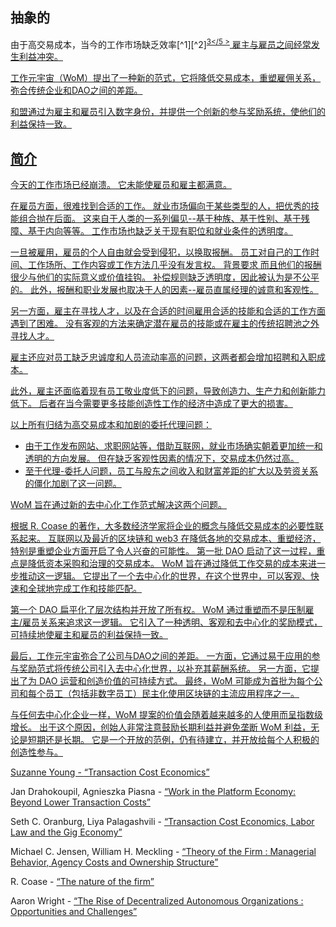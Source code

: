 

## 抽象的

由于高交易成本，当今的工作市场缺乏效率[^1][^2]<sup id="fnref:3"><a href="#fn:3" class="footnote-ref">3</5 ></sup> 雇主与雇员之间经常发生利益冲突。</p> 

<p spaces-before="0">
  工作元宇宙（WoM）提出了一种新的范式，它将降低交易成本，重塑雇佣关系，弥合传统企业和DAO之间的差距。
</p>

<p spaces-before="0">
  和盟通过为雇主和雇员引入数字身份，并提供一个创新的参与奖励系统，使他们的利益保持一致。
</p>

<h2 spaces-before="0">
  简介
</h2>

<p spaces-before="0">
  今天的工作市场已经崩溃。 它未能使雇员和雇主都满意。
</p>

<p spaces-before="0">
  在雇员方面，很难找到合适的工作。 就业市场偏向于某些类型的人，把优秀的技能组合抛在后面。 这来自于人类的一系列偏见--基于种族、基于性别、基于残障、基于内向等等。 工作市场也缺乏关于现有职位和就业条件的透明度。
</p>

<p spaces-before="0">
  一旦被雇用，雇员的个人自由就会受到侵犯，以换取报酬。 员工对自己的工作时间、工作场所、工作内容或工作方法几乎没有发言权。 背景要求 而且他们的报酬很少与他们的实际意义或价值挂钩。 补偿规则缺乏透明度，因此被认为是不公平的。 此外，报酬和职业发展也取决于人的因素--雇员直属经理的诚意和客观性。
</p>

<p spaces-before="0">
  另一方面，雇主在寻找人才，以及在合适的时间雇用合适的技能和合适的工作方面遇到了困难。 没有客观的方法来确定潜在雇员的技能或在雇主的传统招聘池之外寻找人才。
</p>

<p spaces-before="0">
  雇主还应对员工缺乏忠诚度和人员流动率高的问题，这两者都会增加招聘和入职成本。
</p>

<p spaces-before="0">
  此外，雇主还面临着现有员工敬业度低下的问题，导致创造力、生产力和创新能力低下。 后者在当今需要更多技能创造性工作的经济中造成了更大的损害。
</p>

<p spaces-before="0">
  以上所有归结为高交易成本和加剧的委托代理问题<fnref target="4" />：
</p>

<ul>
  <li>
    由于工作发布网站、求职网站等，借助互联网，就业市场确实朝着更加统一和透明的方向发展。 但在缺乏客观性因素的情况下，交易成本仍然过高。
  </li>
  <li>
    至于代理-委托人问题，员工与股东之间收入和财富差距的扩大以及劳资关系的僵化加剧了这一问题。
  </li>
</ul>

<p spaces-before="0">
  WoM 旨在通过新的去中心化工作范式解决这两个问题。
</p>

<p spaces-before="0">
  根据 R. Coase 的著作<fnref target="5" />，大多数经济学家将企业的概念与降低交易成本的必要性联系起来。 互联网以及最近的区块链和 web3 在降低各地的交易成本、重塑经济，特别是重塑企业方面开启了令人兴奋的可能性。 第一批 DAO<fnref target="6" /> 启动了这一过程，重点是降低资本采购和治理的交易成本。 WoM 旨在通过降低工作交易的成本来进一步推动这一逻辑。 它提出了一个去中心化的世界，在这个世界中，可以客观、快速和全球地完成工作和技能匹配。
</p>

<p spaces-before="0">
  第一个 DAO 扁平化了层次结构并开放了所有权。 WoM 通过重塑而不是压制雇主/雇员关系来追求这一逻辑。 它引入了一种透明、客观和去中心化的奖励模式，可持续地使雇主和雇员的利益保持一致。
</p>

<p spaces-before="0">
  最后，工作元宇宙弥合了公司与DAO之间的差距。 一方面，它通过易于应用的参与奖励范式将传统公司引入去中心化世界，以补充其薪酬系统。 另一方面，它提出了为 DAO 运营和创造价值的可持续方式。 最终，WoM 可能成为首批为每个公司和每个员工（包括非数字员工）民主化使用区块链的主流应用程序之一。
</p>

<p spaces-before="0">
  与任何去中心化企业一样，WoM 提案的价值会随着越来越多的人使用而呈指数级增长。 出于这个原因，创始人非常注意鼓励长期利益并避免垄断 WoM 利益，无论是短期还是长期。 它是一个开放的范例，仍有待建立，并开放给每个人积极的创造性参与。
</p>

<footnotes>
  <fn name="1" spaces-before="0">
    <p spaces-before="0">
      Suzanne Young - <a href="https://www.academia.edu/24703426/Transaction_Cost_Economics">“Transaction Cost Economics”</a>
    </p>
  </fn>
  
  <fn name="2" spaces-before="0">
    <p spaces-before="0">
      Jan Drahokoupil, Agnieszka Piasna - <a href="https://www.intereconomics.eu/contents/year/2017/number/6/article/work-in-the-platform-economy-beyond-lower-transaction-costs.html">“Work in the Platform Economy: Beyond Lower Transaction Costs”</a>
    </p>
  </fn>
  
  <fn name="3" spaces-before="0">
    <p spaces-before="0">
      Seth C. Oranburg, Liya Palagashvili - <a href="https://dsc.duq.edu/cgi/viewcontent.cgi?article=1115&context=law-faculty-scholarship">“Transaction Cost Economics, Labor Law and the Gig Economy”</a>
    </p>
  </fn>
  
  <fn name="4" spaces-before="0">
    <p spaces-before="0">
      Michael C. Jensen, William H. Meckling - <a href="https://www.sfu.ca/~wainwrig/Econ400/jensen-meckling.pdf">“Theory of the Firm : Managerial Behavior, Agency Costs and Ownership Structure”</a>
    </p>
  </fn>
  
  <fn name="5" spaces-before="0">
    <p spaces-before="0">
      R. Coase - <a href="http://econdse.org/wp-content/uploads/2014/09/firm-coase.pdf">“The nature of the firm”</a>
    </p>
  </fn>
  
  <fn name="6" spaces-before="0">
    <p spaces-before="0">
      Aaron Wright - <a href="https://stanford-jblp.pubpub.org/pub/rise-of-daos/release/1">“The Rise of Decentralized Autonomous Organizations : Opportunities and Challenges”</a>
    </p>
  </fn>
</footnotes>

